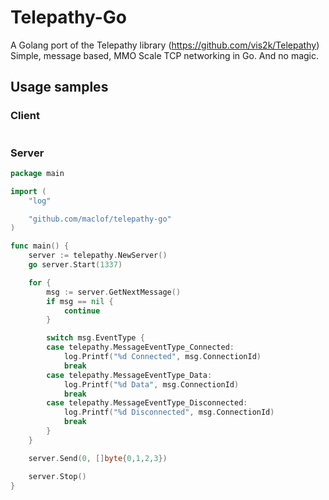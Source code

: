 # Telepathy-Go
A Golang port of the Telepathy library (https://github.com/vis2k/Telepathy)
Simple, message based, MMO Scale TCP networking in Go. And no magic.

## Usage samples

### Client
```go

```

### Server


```go
package main

import (
	"log"

	"github.com/maclof/telepathy-go"
)

func main() {
	server := telepathy.NewServer()
	go server.Start(1337)

	for {
		msg := server.GetNextMessage()
		if msg == nil {
			continue
		}

		switch msg.EventType {
		case telepathy.MessageEventType_Connected:
			log.Printf("%d Connected", msg.ConnectionId)
			break
		case telepathy.MessageEventType_Data:
			log.Printf("%d Data", msg.ConnectionId)
			break
		case telepathy.MessageEventType_Disconnected:
			log.Printf("%d Disconnected", msg.ConnectionId)
			break
		}
	}

	server.Send(0, []byte{0,1,2,3})

	server.Stop()
}
```
